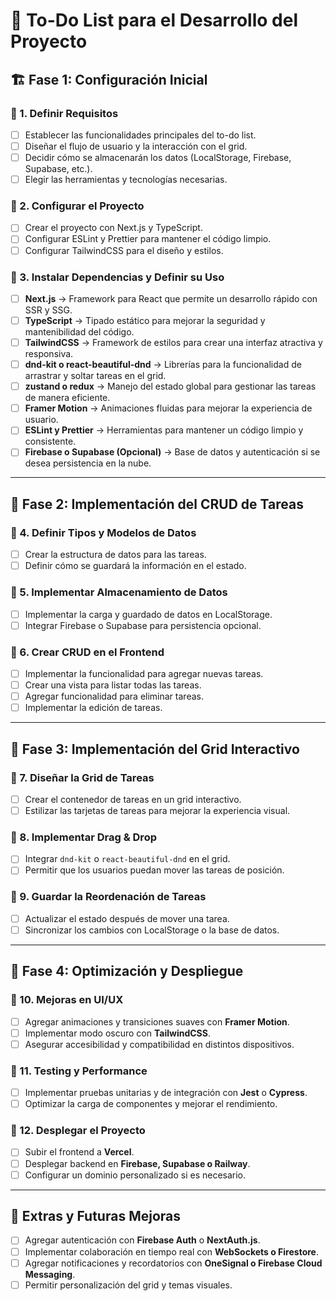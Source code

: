# 📌 To-Do List para el Desarrollo del Proyecto

## 🏗️ Fase 1: Configuración Inicial
### 🔹 1. Definir Requisitos
- [ ] Establecer las funcionalidades principales del to-do list.
- [ ] Diseñar el flujo de usuario y la interacción con el grid.
- [ ] Decidir cómo se almacenarán los datos (LocalStorage, Firebase, Supabase, etc.).
- [ ] Elegir las herramientas y tecnologías necesarias.

### 🔹 2. Configurar el Proyecto
- [ ] Crear el proyecto con Next.js y TypeScript.
- [ ] Configurar ESLint y Prettier para mantener el código limpio.
- [ ] Configurar TailwindCSS para el diseño y estilos.

### 🔹 3. Instalar Dependencias y Definir su Uso
- [ ] **Next.js** → Framework para React que permite un desarrollo rápido con SSR y SSG.
- [ ] **TypeScript** → Tipado estático para mejorar la seguridad y mantenibilidad del código.
- [ ] **TailwindCSS** → Framework de estilos para crear una interfaz atractiva y responsiva.
- [ ] **dnd-kit o react-beautiful-dnd** → Librerías para la funcionalidad de arrastrar y soltar tareas en el grid.
- [ ] **zustand o redux** → Manejo del estado global para gestionar las tareas de manera eficiente.
- [ ] **Framer Motion** → Animaciones fluidas para mejorar la experiencia de usuario.
- [ ] **ESLint y Prettier** → Herramientas para mantener un código limpio y consistente.
- [ ] **Firebase o Supabase (Opcional)** → Base de datos y autenticación si se desea persistencia en la nube.

---

## 📝 Fase 2: Implementación del CRUD de Tareas
### 🔹 4. Definir Tipos y Modelos de Datos
- [ ] Crear la estructura de datos para las tareas.
- [ ] Definir cómo se guardará la información en el estado.

### 🔹 5. Implementar Almacenamiento de Datos
- [ ] Implementar la carga y guardado de datos en LocalStorage.
- [ ] Integrar Firebase o Supabase para persistencia opcional.

### 🔹 6. Crear CRUD en el Frontend
- [ ] Implementar la funcionalidad para agregar nuevas tareas.
- [ ] Crear una vista para listar todas las tareas.
- [ ] Agregar funcionalidad para eliminar tareas.
- [ ] Implementar la edición de tareas.

---

## 🎨 Fase 3: Implementación del Grid Interactivo
### 🔹 7. Diseñar la Grid de Tareas
- [ ] Crear el contenedor de tareas en un grid interactivo.
- [ ] Estilizar las tarjetas de tareas para mejorar la experiencia visual.

### 🔹 8. Implementar Drag & Drop
- [ ] Integrar `dnd-kit` o `react-beautiful-dnd` en el grid.
- [ ] Permitir que los usuarios puedan mover las tareas de posición.

### 🔹 9. Guardar la Reordenación de Tareas
- [ ] Actualizar el estado después de mover una tarea.
- [ ] Sincronizar los cambios con LocalStorage o la base de datos.

---

## 🚀 Fase 4: Optimización y Despliegue
### 🔹 10. Mejoras en UI/UX
- [ ] Agregar animaciones y transiciones suaves con **Framer Motion**.
- [ ] Implementar modo oscuro con **TailwindCSS**.
- [ ] Asegurar accesibilidad y compatibilidad en distintos dispositivos.

### 🔹 11. Testing y Performance
- [ ] Implementar pruebas unitarias y de integración con **Jest** o **Cypress**.
- [ ] Optimizar la carga de componentes y mejorar el rendimiento.

### 🔹 12. Desplegar el Proyecto
- [ ] Subir el frontend a **Vercel**.
- [ ] Desplegar backend en **Firebase, Supabase o Railway**.
- [ ] Configurar un dominio personalizado si es necesario.

---

## 🎯 Extras y Futuras Mejoras
- [ ] Agregar autenticación con **Firebase Auth** o **NextAuth.js**.
- [ ] Implementar colaboración en tiempo real con **WebSockets o Firestore**.
- [ ] Agregar notificaciones y recordatorios con **OneSignal o Firebase Cloud Messaging**.
- [ ] Permitir personalización del grid y temas visuales.
